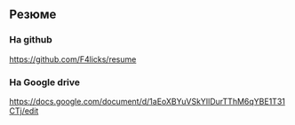 ## Резюме
  
  ### На github
  https://github.com/F4licks/resume
  ### На Google drive
  https://docs.google.com/document/d/1aEoXBYuVSkYIlDurTThM6qYBE1T31CTj/edit

